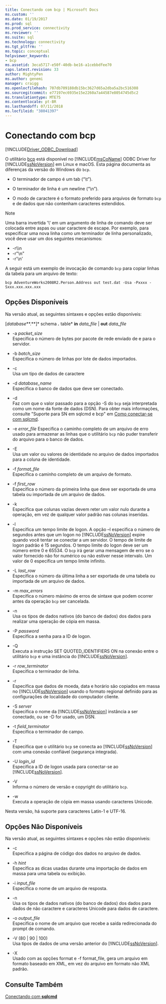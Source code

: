 ```yaml
---
title: Conectando com bcp | Microsoft Docs
ms.custom: ''
ms.date: 01/19/2017
ms.prod: sql
ms.prod_service: connectivity
ms.reviewer: ''
ms.suite: sql
ms.technology: connectivity
ms.tgt_pltfrm: ''
ms.topic: conceptual
helpviewer_keywords:
- bcp
ms.assetid: 3eca5717-e50f-40db-be16-a1cebbdfee70
caps.latest.revision: 33
author: MightyPen
ms.author: genemi
manager: craigg
ms.openlocfilehash: 707db709188db15bc3627d65a2dba5a2bc516308
ms.sourcegitcommit: e77197ec6935e15e2260a7a44587e8054745d5c2
ms.translationtype: MTE75
ms.contentlocale: pt-BR
ms.lasthandoff: 07/11/2018
ms.locfileid: "38041397"
---
```

# <a name="connecting-with-bcp"></a>Conectando com bcp
[!INCLUDE[Driver_ODBC_Download](../../../includes/driver_odbc_download.md)]

O utilitário [bcp](http://go.microsoft.com/fwlink/?LinkID=190626) está disponível no [!INCLUDE[msCoName](../../../includes/msconame_md.md)] ODBC Driver for [!INCLUDE[ssNoVersion](../../../includes/ssnoversion_md.md)] em Linux e macOS. Esta página documenta as diferenças da versão do Windows do `bcp`.
  
- O terminador de campo é um tab (“\t”).  
  
- O terminador de linha é um newline (“\n”).  
  
- O modo de caractere é o formato preferido para arquivos de formato `bcp` e de dados que não contenham caracteres estendidos.  
  
> [!NOTE]  
> Uma barra invertida '\\' em um argumento de linha de comando deve ser colocada entre aspas ou usar caractere de escape. Por exemplo, para especificar uma nova linha como um terminador de linha personalizado, você deve usar um dos seguintes mecanismos:  
>   
> -   -r\\\n  
> -   -r"\n"  
> -   -r'\n'  
  
A seguir está um exemplo de invocação de comando `bcp` para copiar linhas da tabela para um arquivo de texto:  
  
```  
bcp AdventureWorks2008R2.Person.Address out test.dat -Usa -Pxxxx -Sxxx.xxx.xxx.xxx  
```  
  
## <a name="available-options"></a>Opções Disponíveis
Na versão atual, as seguintes sintaxes e opções estão disponíveis:  

[*database***.**]* schema ***.*** table* **in** *data_file* | **out** *data_file*

- -a *packet_size*  
Especifica o número de bytes por pacote de rede enviado de e para o servidor.  
  
- -b *batch_size*  
Especifica o número de linhas por lote de dados importados.  
  
- -c  
Usa um tipo de dados de caractere  
  
- -d *database_name*  
Especifica o banco de dados que deve ser conectado.  
  
- -d  
Faz com que o valor passado para a opção -S do `bcp` seja interpretada como um nome da fonte de dados (DSN). Para obter mais informações, consulte "Suporte para SN em sqlcmd e bcp" em [Como conectar-se com sqlcmd](../../../connect/odbc/linux-mac/connecting-with-sqlcmd.md).  
  
- -e *error_file* Especifica o caminho completo de um arquivo de erro usado para armazenar as linhas que o utilitário `bcp` não puder transferir do arquivo para o banco de dados.  
  
- -E  
Usa um valor ou valores de identidade no arquivo de dados importados para a coluna de identidade.  
  
- -f *format_file*  
Especifica o caminho completo de um arquivo de formato.  
  
- -f *first_row*  
Especifica o número da primeira linha que deve ser exportada de uma tabela ou importada de um arquivo de dados.  
  
- -k  
Especifica que colunas vazias devem reter um valor nulo durante a operação, em vez de qualquer valor padrão nas colunas inseridas.  
  
- -l  
Especifica um tempo limite de logon. A opção –l especifica o número de segundos antes que um logon no [!INCLUDE[ssNoVersion](../../../includes/ssnoversion_md.md)] expire quando você tentar se conectar a um servidor. O tempo de limite de logon padrão é 15 segundos. O tempo limite do logon deve ser um número entre 0 e 65534. O `bcp` irá gerar uma mensagem de erro se o valor fornecido não for numérico ou não estiver nesse intervalo. Um valor de 0 especifica um tempo limite infinito.
  
- -L *last_row*  
Especifica o número da última linha a ser exportada de uma tabela ou importada de um arquivo de dados.  
  
- -m *max_errors*  
Especifica o número máximo de erros de sintaxe que podem ocorrer antes da operação `bcp` ser cancelada.  
  
- -n  
Usa os tipos de dados nativos (do banco de dados) dos dados para realizar uma operação de cópia em massa.  
  
- -P *password*  
Especifica a senha para a ID de logon.  
  
- -Q  
Executa a instrução SET QUOTED_IDENTIFIERS ON na conexão entre o utilitário `bcp` e uma instância do [!INCLUDE[ssNoVersion](../../../includes/ssnoversion_md.md)].  
  
- -r *row_terminator*  
Especifica o terminador de linha.  
  
- -r  
Especifica que dados de moeda, data e horário são copiados em massa no [!INCLUDE[ssNoVersion](../../../includes/ssnoversion_md.md)] usando o formato regional definido para as configurações de localidade do computador cliente.  
  
- -S *server*  
Especifica o nome da [!INCLUDE[ssNoVersion](../../../includes/ssnoversion_md.md)] instância a ser conectado, ou se -D for usado, um DSN.  
  
- -t *field_terminator*  
Especifica o terminador de campo.  
  
- -T  
Especifica que o utilitário `bcp` se conecta ao [!INCLUDE[ssNoVersion](../../../includes/ssnoversion_md.md)] com uma conexão confiável (segurança integrada).  
  
- -U *login_id*  
Especifica a ID de logon usada para conectar-se ao [!INCLUDE[ssNoVersion](../../../includes/ssnoversion_md.md)].  
  
- -V  
Informa o número de versão e copyright do utilitário `bcp`.  
  
- -w  
Executa a operação de cópia em massa usando caracteres Unicode.  
  
Nesta versão, há suporte para caracteres Latin-1 e UTF-16.  
  
## <a name="unavailable-options"></a>Opções Não Disponíveis
Na versão atual, as seguintes sintaxes e opções não estão disponíveis:  

- -c  
Especifica a página de código dos dados no arquivo de dados.  
  
- -h *hint*  
Especifica as dicas usadas durante uma importação de dados em massa para uma tabela ou exibição.  
  
- -i *input_file*  
Especifica o nome de um arquivo de resposta.  
  
- -n  
Usa os tipos de dados nativos (do banco de dados) dos dados para dados de não caractere e caracteres Unicode para dados de caractere.  
  
- -o *output_file*  
Especifica o nome de um arquivo que recebe a saída redirecionada do prompt de comando.  
  
- -V (80 | 90 | 100)  
Usa tipos de dados de uma versão anterior do [!INCLUDE[ssNoVersion](../../../includes/ssnoversion_md.md)].  
  
- -X  
Usado com as opções format e -f format_file, gera um arquivo em formato baseado em XML, em vez do arquivo em formato não XML padrão.  
  
## <a name="see-also"></a>Consulte Também

[Conectando com **sqlcmd**](../../../connect/odbc/linux-mac/connecting-with-sqlcmd.md)  
